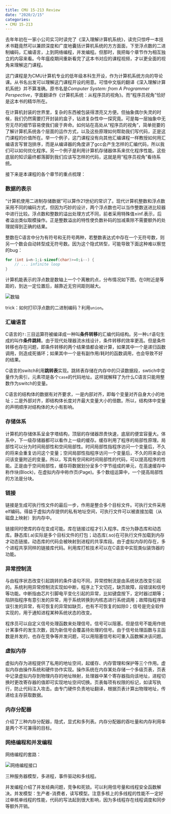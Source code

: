 ```yaml
---
title: CMU 15-213 Review
date: "2020/2/15"
categories:
- CMU 15-213
---
```


去年年初在一家小公司实习时读完了《深入理解计算机系统》，读完只惊呼一本技术书籍竟然可以兼顾深度和广度地囊括计算机系统的方方面面，下至浮点数的二进制编码，汇编语言，上到网络编程，并发编程。但那时，我把每个章节作为相互独立的内容来看。今年瘟疫期间重新看完了这本书对应的课程视频，才以更全面的视角来理解这门课程。

这门课程是为CMU计算机专业的低年级本科生开设，作为计算机系统方向的导论课。从书名出发可以理解这门课程开设的用意。可惜中文版的翻译《深入理解计算机系统》并不算准确。原书名是*Computer System: from A Programmer Perspective*，字面翻译作《计算机系统：从程序员的视角》。而“程序员视角”恰好是这本书的精华所在。

在计算机封装的世界里，复杂的东西被包装得漂亮又方便。但抽象偶尔失灵的时候，我们仍然需要打开封装的盒子，钻进复杂性中一探究竟。可是每一层抽象中无穷无尽的细节容易使我们疲于奔命。如何站在高处从“程序员的视角”，简单扼要的了解计算机系统各个层面的运作方式，以及这些原理如何帮助我们写代码，正是这门课程的价值所在。举一个例子，这门课程没有向其他汇编课程一样教授如何用汇编语言写冒泡排序，而是从编译器的角度讲了gcc会产生怎样的汇编代码，所以我们可以如何优化程序。另一个例子是利用计算机存储器体系来优化程序性能。这些底层的知识最终都落脚到我们应该写怎样的代码，这就是用“程序员视角”看待系统。

接下来是本课程的各个章节的重点梳理：

### 数据的表示

“计算机使用二进制存储数据”可以算作21世纪的常识了。现代计算机整数和浮点数采用不同的编码方式，但因为巧妙的设计，两个浮点数也可以当作整数送进比较器中进行比较。浮点数和整数的溢出处理方式不同，前者采用特殊值±inf.表示，后者溢出类似取模操作。正是整数溢出的特性使负数补码的加减乘除不需要额外的处理就得到正确的结果。

整数在C语言中分为有符号和无符号两种，若整数表达式中存在一个无符号数，则另一个数会自动转型成无符号数。因为这个隐式转型，可能导致下面这种难以察觉的bug：

```cpp
for (int i=n-1;i-sizeof(char)>=0;i--) {
    // ... infinite loop
}
```

计算机能表示的浮点数是数轴上一个个离散的点，分布情况如下图，在0附近是等距的，到达一定位置后，越靠近无穷间距则越大。

![数轴](https://i.loli.net/2020/01/27/ZrTuAwQ2vDKC57d.png)

trick：如何打印浮点数的二进制编码？利用`union`。

### 汇编语言

C语言的`?:`三目运算符被编译成一种叫**条件转移**的汇编代码结构。另一种`if`语句生成的叫作**条件跳转**。由于现代处理器流水线设计，条件转移的效率更高。但是条件转移也存在问题，即条件转移的两个结果值都会被计算，如果其中一个是递归函数调用，则造成死循环；如果其中一个是有副作用/耗时的函数调用，也会导致不好的结果。

C语言的switch利用**跳转表**实现。跳转表存储在内存中的只读数据段，swtich中变量作为索引，元素项是各个`case`的代码地址。这样就解释了为什么C语言只能用整数作为switch的变量。

C语言的结构体的数据有对齐要求，一是内部对齐，即每个变量对齐自身大小的地址；二是外部对齐，即结构体长度对齐最大变量大小的倍数。所以，结构体中变量的声明顺序对结构体的大小有影响。


### 存储体系

计算机的存储体系呈金字塔结构，顶层的存储器昂贵快速，底层的便宜容量大。体系中，下一级存储器都可以看作上一级的缓存。缓存利用了程序的局部性原理。局部性可以分为时间局部性和空间局部性。时间局部性指程序访问一个变量后，不久的将来会重复访问这个变量；空间局部性指程序访问一个变量后，不久的将来会访问该变量附近的变量。所以，写具有空间和时间局部性的代码，可以提高程序的性能。正是由于空间局部性，缓存将数据划分呈多个字节组成的单元，在高速缓存中称作块(Block)，在虚拟内存中称作页(Page)。多个数组运算中，一个提高局部性的方法是分块。


### 链接

链接是生成可执行性文件的最后一步，作用是整合多个目标文件。可执行文件采用elf编码。得益于虚拟内存提供的私有地址空间，可执行文件可以被直接加载（从磁盘上映射）到内存中。

链接同时使库的存在变成可能。库在链接过程才引入程序。库分为静态库和动态库。静态库(.a)实际是多个目标文件的打包；动态库(.so)在可执行文件加载到内存才动态链接。动态库的代码会被映射到进程的共享库段。由于虚拟内存的存在，多个进程共享同样的链接库代码。利用库打桩技术可以在C语言中实现类似装饰器的功能。


### 异常控制流

与由程序状态改变引起跳转的条件语句不同，异常控制流是由系统状态改变引起的。系统利用异常控制流实现如中断，程序上下文切花，缺页故障，段错误和信号等功能。中断指由芯片引脚电平变化引起的异常，比如键盘按下，定时器过期等；陷阱指程序有意引发的异常，用于系统转换到内核态进行系统调用；故障指程序错误引发的异常，有可恢复的异常如缺页，也有不可恢复的如除0；信号是完全软件实现的，用于通知进程某种系统状态的改变。

程序员可以自定义信号处理函数来处理信号。信号可以阻塞。但是信号不能用作统计某事件的发生次数，因为新信号会覆盖待处理的信号。由于信号处理函数与主函数是并发的，也存在竞争等并发问题，可以用阻塞信号和可重入函数解决该问题。


### 虚拟内存

虚拟内存为进程提供了私用的地址空间，起缓存、内存管理和保护等三个作用。虚拟内存由操作系统和硬件协作实现。操作系统在内存某处存储一个多级页表，页表中记录虚拟内存到物理内存的地址映射，处理器中某个寄存器指向该地址，进程切换时更改寄存器的值即可实现地址空间切换。页表每项有权限的标记，如读写执行，防止代码注入攻击。由专门硬件负责地址翻译，根据页表计算出物理地址，传递给主存获取数据。

### 内存分配器

介绍了三种内存分配器，隐式，显式和多列表。内存分配器的吞吐量和内存利用率是两个不可兼得的目标。

### 网络编程和并发编程

网络编程的套路：

![网络编程接口](https://i.loli.net/2020/02/14/APws87bICyYKpVF.png)

三种服务器模型，多进程，事件驱动和多线程。

并发编程介绍了并发经典问题，竞争和死锁。可以利用信号量和线程安全函数解决。并发模型：生产者-消费者，读写模型。注意多核上的多线程的性能不一定好过单核单线程的性能，代码的写法起到很大影响，因为多线程存在线程调度和同步等额外开销。